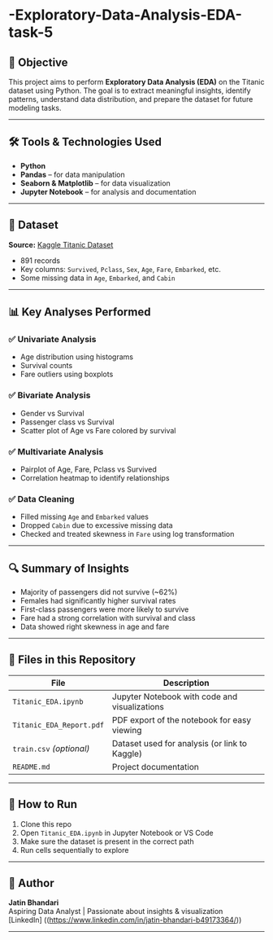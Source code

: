 # -Exploratory-Data-Analysis-EDA-task-5

## 📌 Objective
This project aims to perform **Exploratory Data Analysis (EDA)** on the Titanic dataset using Python. The goal is to extract meaningful insights, identify patterns, understand data distribution, and prepare the dataset for future modeling tasks.

---

## 🛠️ Tools & Technologies Used

- **Python**
- **Pandas** – for data manipulation
- **Seaborn & Matplotlib** – for data visualization
- **Jupyter Notebook** – for analysis and documentation

---

## 📂 Dataset

**Source:** [Kaggle Titanic Dataset](https://www.kaggle.com/competitions/titanic/data)

- 891 records
- Key columns: `Survived`, `Pclass`, `Sex`, `Age`, `Fare`, `Embarked`, etc.
- Some missing data in `Age`, `Embarked`, and `Cabin`

---

## 📊 Key Analyses Performed

### ✅ Univariate Analysis
- Age distribution using histograms
- Survival counts
- Fare outliers using boxplots

### ✅ Bivariate Analysis
- Gender vs Survival
- Passenger class vs Survival
- Scatter plot of Age vs Fare colored by survival

### ✅ Multivariate Analysis
- Pairplot of Age, Fare, Pclass vs Survived
- Correlation heatmap to identify relationships

### ✅ Data Cleaning
- Filled missing `Age` and `Embarked` values
- Dropped `Cabin` due to excessive missing data
- Checked and treated skewness in `Fare` using log transformation

---

## 🔍 Summary of Insights

- Majority of passengers did not survive (~62%)
- Females had significantly higher survival rates
- First-class passengers were more likely to survive
- Fare had a strong correlation with survival and class
- Data showed right skewness in age and fare

---

## 📁 Files in this Repository

| File | Description |
|------|-------------|
| `Titanic_EDA.ipynb` | Jupyter Notebook with code and visualizations |
| `Titanic_EDA_Report.pdf` | PDF export of the notebook for easy viewing |
| `train.csv` *(optional)* | Dataset used for analysis (or link to Kaggle) |
| `README.md` | Project documentation |

---

## 🚀 How to Run

1. Clone this repo
2. Open `Titanic_EDA.ipynb` in Jupyter Notebook or VS Code
3. Make sure the dataset is present in the correct path
4. Run cells sequentially to explore

---

## 👤 Author

**Jatin Bhandari**  
Aspiring Data Analyst | Passionate about insights & visualization  
[LinkedIn] ((https://www.linkedin.com/in/jatin-bhandari-b49173364/))

---
